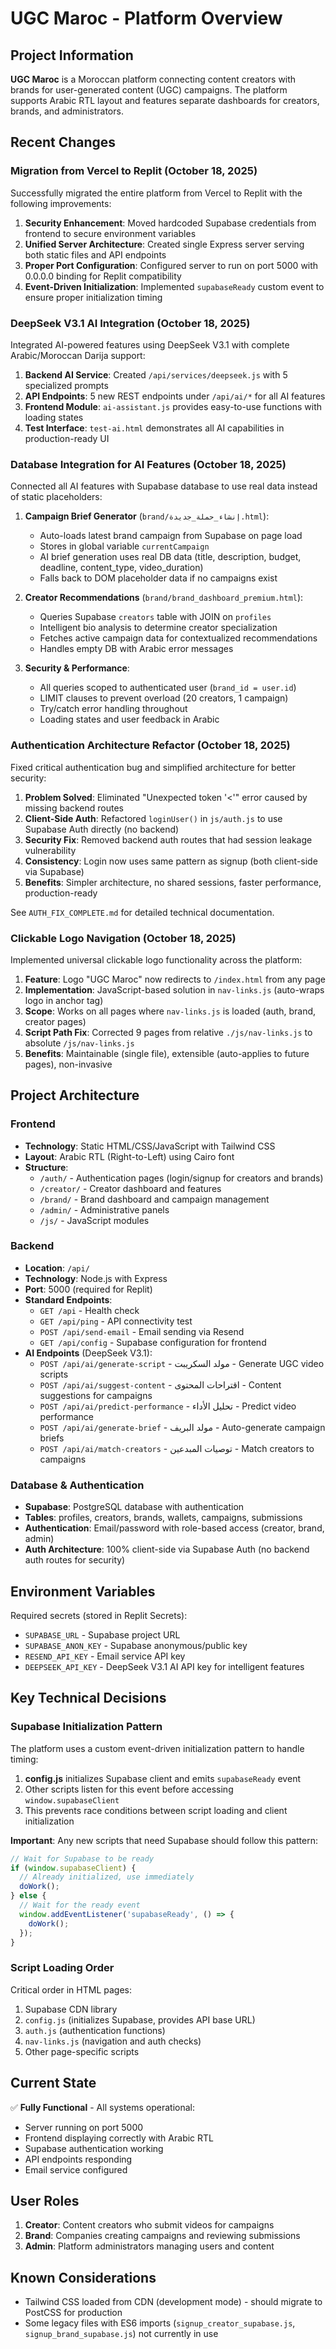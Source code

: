 # UGC Maroc - Platform Overview

## Project Information

**UGC Maroc** is a Moroccan platform connecting content creators with brands for user-generated content (UGC) campaigns. The platform supports Arabic RTL layout and features separate dashboards for creators, brands, and administrators.

## Recent Changes

### Migration from Vercel to Replit (October 18, 2025)

Successfully migrated the entire platform from Vercel to Replit with the following improvements:

1. **Security Enhancement**: Moved hardcoded Supabase credentials from frontend to secure environment variables
2. **Unified Server Architecture**: Created single Express server serving both static files and API endpoints
3. **Proper Port Configuration**: Configured server to run on port 5000 with 0.0.0.0 binding for Replit compatibility
4. **Event-Driven Initialization**: Implemented `supabaseReady` custom event to ensure proper initialization timing

### DeepSeek V3.1 AI Integration (October 18, 2025)

Integrated AI-powered features using DeepSeek V3.1 with complete Arabic/Moroccan Darija support:

1. **Backend AI Service**: Created `/api/services/deepseek.js` with 5 specialized prompts
2. **API Endpoints**: 5 new REST endpoints under `/api/ai/*` for all AI features
3. **Frontend Module**: `ai-assistant.js` provides easy-to-use functions with loading states
4. **Test Interface**: `test-ai.html` demonstrates all AI capabilities in production-ready UI

### Database Integration for AI Features (October 18, 2025)

Connected all AI features with Supabase database to use real data instead of static placeholders:

1. **Campaign Brief Generator** (`brand/إنشاء_حملة_جديدة.html`):
   - Auto-loads latest brand campaign from Supabase on page load
   - Stores in global variable `currentCampaign`
   - AI brief generation uses real DB data (title, description, budget, deadline, content_type, video_duration)
   - Falls back to DOM placeholder data if no campaigns exist
   
2. **Creator Recommendations** (`brand/brand_dashboard_premium.html`):
   - Queries Supabase `creators` table with JOIN on `profiles`
   - Intelligent bio analysis to determine creator specialization
   - Fetches active campaign data for contextualized recommendations
   - Handles empty DB with Arabic error messages
   
3. **Security & Performance**:
   - All queries scoped to authenticated user (`brand_id = user.id`)
   - LIMIT clauses to prevent overload (20 creators, 1 campaign)
   - Try/catch error handling throughout
   - Loading states and user feedback in Arabic

### Authentication Architecture Refactor (October 18, 2025)

Fixed critical authentication bug and simplified architecture for better security:

1. **Problem Solved**: Eliminated "Unexpected token '<'" error caused by missing backend routes
2. **Client-Side Auth**: Refactored `loginUser()` in `js/auth.js` to use Supabase Auth directly (no backend)
3. **Security Fix**: Removed backend auth routes that had session leakage vulnerability
4. **Consistency**: Login now uses same pattern as signup (both client-side via Supabase)
5. **Benefits**: Simpler architecture, no shared sessions, faster performance, production-ready

See `AUTH_FIX_COMPLETE.md` for detailed technical documentation.

### Clickable Logo Navigation (October 18, 2025)

Implemented universal clickable logo functionality across the platform:

1. **Feature**: Logo "UGC Maroc" now redirects to `/index.html` from any page
2. **Implementation**: JavaScript-based solution in `nav-links.js` (auto-wraps logo in anchor tag)
3. **Scope**: Works on all pages where `nav-links.js` is loaded (auth, brand, creator pages)
4. **Script Path Fix**: Corrected 9 pages from relative `./js/nav-links.js` to absolute `/js/nav-links.js`
5. **Benefits**: Maintainable (single file), extensible (auto-applies to future pages), non-invasive

## Project Architecture

### Frontend
- **Technology**: Static HTML/CSS/JavaScript with Tailwind CSS
- **Layout**: Arabic RTL (Right-to-Left) using Cairo font
- **Structure**:
  - `/auth/` - Authentication pages (login/signup for creators and brands)
  - `/creator/` - Creator dashboard and features
  - `/brand/` - Brand dashboard and campaign management
  - `/admin/` - Administrative panels
  - `/js/` - JavaScript modules

### Backend
- **Location**: `/api/`
- **Technology**: Node.js with Express
- **Port**: 5000 (required for Replit)
- **Standard Endpoints**:
  - `GET /api` - Health check
  - `GET /api/ping` - API connectivity test
  - `POST /api/send-email` - Email sending via Resend
  - `GET /api/config` - Supabase configuration for frontend
- **AI Endpoints** (DeepSeek V3.1):
  - `POST /api/ai/generate-script` - مولد السكريبت - Generate UGC video scripts
  - `POST /api/ai/suggest-content` - اقتراحات المحتوى - Content suggestions for campaigns
  - `POST /api/ai/predict-performance` - تحليل الأداء - Predict video performance
  - `POST /api/ai/generate-brief` - مولد البريف - Auto-generate campaign briefs
  - `POST /api/ai/match-creators` - توصيات المبدعين - Match creators to campaigns

### Database & Authentication
- **Supabase**: PostgreSQL database with authentication
- **Tables**: profiles, creators, brands, wallets, campaigns, submissions
- **Authentication**: Email/password with role-based access (creator, brand, admin)
- **Auth Architecture**: 100% client-side via Supabase Auth (no backend auth routes for security)

## Environment Variables

Required secrets (stored in Replit Secrets):
- `SUPABASE_URL` - Supabase project URL
- `SUPABASE_ANON_KEY` - Supabase anonymous/public key
- `RESEND_API_KEY` - Email service API key
- `DEEPSEEK_API_KEY` - DeepSeek V3.1 AI API key for intelligent features

## Key Technical Decisions

### Supabase Initialization Pattern

The platform uses a custom event-driven initialization pattern to handle timing:

1. **config.js** initializes Supabase client and emits `supabaseReady` event
2. Other scripts listen for this event before accessing `window.supabaseClient`
3. This prevents race conditions between script loading and client initialization

**Important**: Any new scripts that need Supabase should follow this pattern:

```javascript
// Wait for Supabase to be ready
if (window.supabaseClient) {
  // Already initialized, use immediately
  doWork();
} else {
  // Wait for the ready event
  window.addEventListener('supabaseReady', () => {
    doWork();
  });
}
```

### Script Loading Order

Critical order in HTML pages:
1. Supabase CDN library
2. `config.js` (initializes Supabase, provides API base URL)
3. `auth.js` (authentication functions)
4. `nav-links.js` (navigation and auth checks)
5. Other page-specific scripts

## Current State

✅ **Fully Functional** - All systems operational:
- Server running on port 5000
- Frontend displaying correctly with Arabic RTL
- Supabase authentication working
- API endpoints responding
- Email service configured

## User Roles

1. **Creator**: Content creators who submit videos for campaigns
2. **Brand**: Companies creating campaigns and reviewing submissions
3. **Admin**: Platform administrators managing users and content

## Known Considerations

- Tailwind CSS loaded from CDN (development mode) - should migrate to PostCSS for production
- Some legacy files with ES6 imports (`signup_creator_supabase.js`, `signup_brand_supabase.js`) not currently in use
